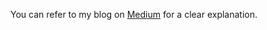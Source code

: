 You can refer to my blog on [Medium]([https://medium.com/ai-in-plain-english/creating-a-simple-agent-with-groq-2538e5c30da8]) for a clear explanation.
